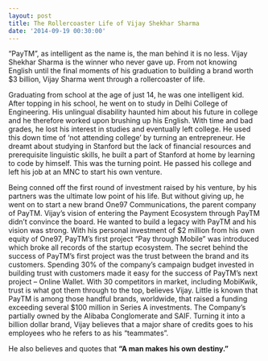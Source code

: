 ```yaml
---
layout: post
title: The Rollercoaster Life of Vijay Shekhar Sharma
date: '2014-09-19 00:30:00'
---
```



“PayTM”, as intelligent as the name is, the man behind it is no less. Vijay Shekhar Sharma is the winner who never gave up. From not knowing English until the final moments of his graduation to building a brand worth $3 billion, Vijay Sharma went through a rollercoaster of life.

Graduating from school at the age of just 14, he was one intelligent kid. After topping in his school, he went on to study in Delhi College of Engineering. His unlingual disability haunted him about his future in college and he therefore worked upon brushing up his English. With time and bad grades, he lost his interest in studies and eventually left college. He used this down time of ‘not attending college’ by turning an entrepreneur. He dreamt about studying in Stanford but the lack of financial resources and prerequisite linguistic skills, he built a part of Stanford at home by learning to code by himself. This was the turning point. He passed his college and left his job at an MNC to start his own venture. 

Being conned off the first round of investment raised by his venture, by his partners was the ultimate low point of his life. But without giving up, he went on to start a new brand One97 Communications, the parent company of PayTM. Vijay’s vision of entering the Payment Ecosystem through PayTM didn’t convince the board. He wanted to build a legacy with PayTM and his vision was strong. With his personal investment of $2 million from his own equity of One97, PayTM’s first project “Pay through Mobile” was introduced which broke all records of the startup ecosystem. The secret behind the success of PayTM’s first project was the trust between the brand and its customers. Spending 30% of the company’s campaign budget invested in building trust with customers made it easy for the success of PayTM’s next project – Online Wallet. With 30 competitors in market, including MobiKwik, trust is what got them through to the top, believes Vijay. Little is known that PayTM is among those handful brands, worldwide, that raised a funding exceeding several $100 million in Series A investments. The Company’s partially owned by the Alibaba Conglomerate and SAIF. Turning it into a billion dollar brand, Vijay believes that a major share of credits goes to his employees who he refers to as his “teammates”. 

He also believes and quotes that **“A man makes his own destiny.”**